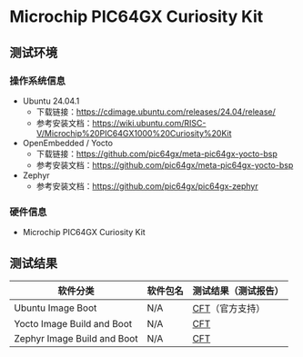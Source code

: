 # Microchip PIC64GX Curiosity Kit

## 测试环境

### 操作系统信息

- Ubuntu 24.04.1
    - 下载链接：https://cdimage.ubuntu.com/releases/24.04/release/
    - 参考安装文档：https://wiki.ubuntu.com/RISC-V/Microchip%20PIC64GX1000%20Curiosity%20Kit
- OpenEmbedded / Yocto
    - 下载链接：https://github.com/pic64gx/meta-pic64gx-yocto-bsp
    - 参考安装文档：https://github.com/pic64gx/meta-pic64gx-yocto-bsp
- Zephyr
    - 参考安装文档：https://github.com/pic64gx/pic64gx-zephyr

### 硬件信息

- Microchip PIC64GX Curiosity Kit

## 测试结果

| 软件分类                    | 软件包名 | 测试结果（测试报告）      |
| --------------------------- | -------- | ------------------------- |
| Ubuntu Image Boot           | N/A      | [CFT][Ubuntu]（官方支持） |
| Yocto Image Build and Boot  | N/A      | [CFT][Yocto]              |
| Zephyr Image Build and Boot | N/A      | [CFT][Zephyr]             |

[Ubuntu]: ./Ubuntu/README_zh.md
[Yocto]: ./Yocto/README_zh.md
[Zephyr]: ./Zephyr/README_zh.md